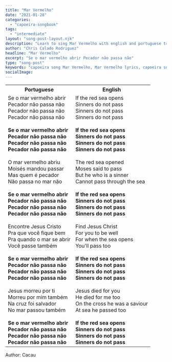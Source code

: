 ```yaml
---
title: "Mar Vermelho"
date: "2021-01-28"
categories:
  - "capoeira-songbook"
tags:
  - "intermediate"
layout: "song-post-layout.njk"
description: "Learn to sing Mar Vermelho with english and portuguese translations along with a video to help you learn."
author: "Chris Calado Rodriguez"
headline: "Mar Vermelho"
excerpt: "Se o mar vermelho abrir Pecador não passa não"
type: "song-post"
keywords: "capoeira song Mar Vermelho, Mar Vermelho lyrics, capoeira song meaning, intermediate capoeira songs, capoeira roda songs, traditional capoeira songs, learn capoeira songs, capoeira song tutorial"
socialImage: 
---
```


<table class="capoeira-table">
    <tr class="header-row">
        <th>Portuguese</th>
        <th>English</th>
    </tr>
    <tr>
        <td>Se o mar vermelho abrir<br>
Pecador não passa não<br>
Pecador não passa não<br>
Pecador não passa não<br><br>
<strong>Se o mar vermelho abrir<br>
Pecador não passa não<br>
Pecador não passa não<br>
Pecador não passa não</strong><br><br>
O mar vermelho abriu<br>
Moisés mandou passar<br>
Mas quem é pecador<br>
Não passa no mar não<br><br>
<strong>Se o mar vermelho abrir<br>
Pecador não passa não<br>
Pecador não passa não<br>
Pecador não passa não</strong><br><br>
Encontre Jesus Cristo<br>
Pra que você fique bem<br>
Pra quando o mar se abrir<br>
Você passe também<br><br>
<strong>Se o mar vermelho abrir<br>
Pecador não passa não<br>
Pecador não passa não<br>
Pecador não passa não</strong><br><br>
Jesus morreu por ti<br>
Morreu por mim também<br>
Na cruz foi salvador<br>
No mar passou também<br><br>
<strong>Se o mar vermelho abrir<br>
Pecador não passa não<br>
Pecador não passa não<br>
Pecador não passa não</strong></td>
        <td>If the red sea opens<br>
Sinners do not pass<br>
Sinners do not pass<br>
Sinners do not pass<br><br>
<strong>If the red sea opens<br>
Sinners do not pass<br>
Sinners do not pass<br>
Sinners do not pass</strong><br><br>
The red sea opened<br>
Moses said to pass<br>
But he who is a sinner<br>
Cannot pass through the sea<br><br>
<strong>If the red sea opens<br>
Sinners do not pass<br>
Sinners do not pass<br>
Sinners do not pass</strong><br><br>
Find Jesus Christ<br>
For you to be well<br>
For when the sea opens<br>
You'll pass too<br><br>
<strong>If the red sea opens<br>
Sinners do not pass<br>
Sinners do not pass<br>
Sinners do not pass</strong><br><br>
Jesus died for you<br>
He died for me too<br>
On the cross he was a saviour<br>
At sea he passed too<br><br>
<strong>If the red sea opens<br>
Sinners do not pass<br>
Sinners do not pass<br>
Sinners do not pass</strong></td>
    </tr>
</table>
<figcaption>
Author: Cacau
</figcaption>